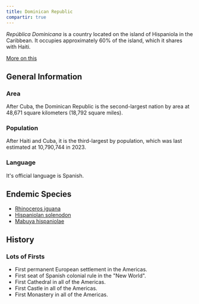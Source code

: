```yaml
---
title: Dominican Republic
compartir: true
---
```


_República Dominicana_ is a country located on the island of Hispaniola in the Caribbean. It occupies approximately 60% of the island, which it shares with Haiti.

[More on this](https://progressive.org/40-years-later-u.s.-invasion-still-haunts-dominican-republic/)

## General Information

### Area

After Cuba, the Dominican Republic is the second-largest nation by area at 48,671 square kilometers (18,792 square miles).

### Population

After Haiti and Cuba, it is the third-largest by population, which was last estimated at 10,790,744 in 2023.

### Language

It's official language is Spanish.

## Endemic Species

-   [Rhinoceros iguana](https://en.wikipedia.org/wiki/Rhinoceros_iguana)
-   [Hispaniolan solenodon](https://en.wikipedia.org/wiki/Hispaniolan_solenodon)
-   [Mabuya hispaniolae](https://en.wikipedia.org/wiki/Mabuya_hispaniolae)

## History

### Lots of Firsts

-   First permanent European settlement in the Americas.
-   First seat of Spanish colonial rule in the "New World".
-   First Cathedral in all of the Americas.
-   First Castle in all of the Americas.
-   First Monastery in all of the Americas.
